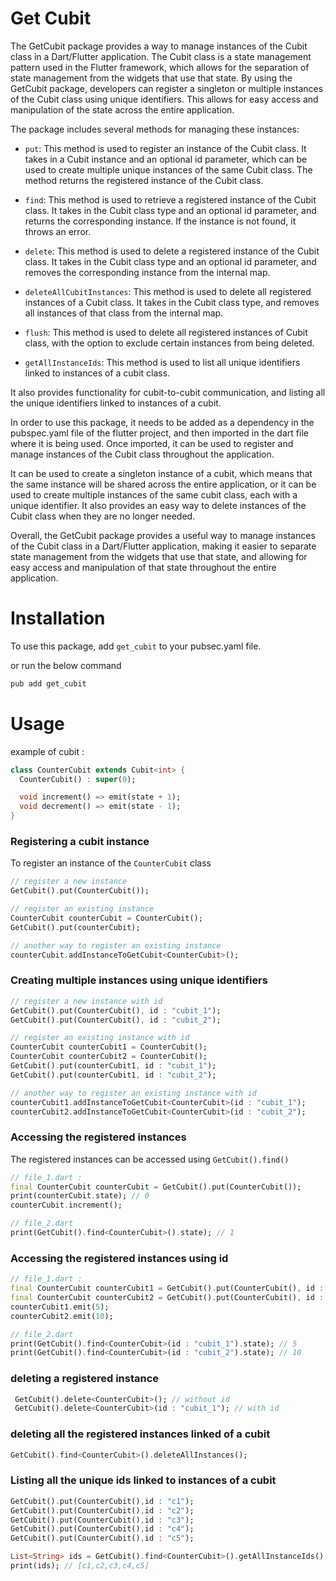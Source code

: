 # Get Cubit

The GetCubit package provides a way to manage instances of the Cubit class in a Dart/Flutter application. The Cubit class is a state management pattern used in the Flutter framework, which allows for the separation of state management from the widgets that use that state. By using the GetCubit package, developers can register a singleton or multiple instances of the Cubit class using unique identifiers. This allows for easy access and manipulation of the state across the entire application.

The package includes several methods for managing these instances:

- `put`: This method is used to register an instance of the Cubit class. It takes in a Cubit instance and an optional id parameter, which can be used to create multiple unique instances of the same Cubit class. The method returns the registered instance of the Cubit class.

- `find`: This method is used to retrieve a registered instance of the Cubit class. It takes in the Cubit class type and an optional id parameter, and returns the corresponding instance. If the instance is not found, it throws an error.

- `delete`: This method is used to delete a registered instance of the Cubit class. It takes in the Cubit class type and an optional id parameter, and removes the corresponding instance from the internal map.

- `deleteAllCubitInstances`: This method is used to delete all registered instances of a Cubit class. It takes in the Cubit class type, and removes all instances of that class from the internal map.

- `flush`: This method is used to delete all registered instances of Cubit class, with the option to exclude certain instances from being deleted.

- `getAllInstanceIds`: This method is used to list all unique identifiers linked to instances of a cubit class.

It also provides functionality for cubit-to-cubit communication, and listing all the unique identifiers linked to instances of a cubit.

In order to use this package, it needs to be added as a dependency in the pubspec.yaml file of the flutter project, and then imported in the dart file where it is being used. Once imported, it can be used to register and manage instances of the Cubit class throughout the application.

It can be used to create a singleton instance of a cubit, which means that the same instance will be shared across the entire application, or it can be used to create multiple instances of the same cubit class, each with a unique identifier. It also provides an easy way to delete instances of the Cubit class when they are no longer needed.

Overall, the GetCubit package provides a useful way to manage instances of the Cubit class in a Dart/Flutter application, making it easier to separate state management from the widgets that use that state, and allowing for easy access and manipulation of that state throughout the entire application.

# Installation

To use this package, add `get_cubit` to your pubsec.yaml file.

or run the below command

```dart
pub add get_cubit
```

# Usage

example of cubit :

```dart
class CounterCubit extends Cubit<int> {
  CounterCubit() : super(0);

  void increment() => emit(state + 1);
  void decrement() => emit(state - 1);
}
```

### Registering a cubit instance

To register an instance of the `CounterCubit` class

```dart
// register a new instance
GetCubit().put(CounterCubit());

// register an existing instance
CounterCubit counterCubit = CounterCubit();
GetCubit().put(counterCubit);

// another way to register an existing instance
counterCubit.addInstanceToGetCubit<CounterCubit>();
```

### Creating multiple instances using unique identifiers

```dart
// register a new instance with id
GetCubit().put(CounterCubit(), id : "cubit_1");
GetCubit().put(CounterCubit(), id : "cubit_2");

// register an existing instance with id
CounterCubit counterCubit1 = CounterCubit();
CounterCubit counterCubit2 = CounterCubit();
GetCubit().put(counterCubit1, id : "cubit_1");
GetCubit().put(counterCubit1, id : "cubit_2");

// another way to register an existing instance with id
counterCubit1.addInstanceToGetCubit<CounterCubit>(id : "cubit_1");
counterCubit2.addInstanceToGetCubit<CounterCubit>(id : "cubit_2");
```

### Accessing the registered instances

The registered instances can be accessed using `GetCubit().find()`

```dart
// file_1.dart :
final CounterCubit counterCubit = GetCubit().put(CounterCubit());
print(counterCubit.state); // 0
counterCubit.increment();

// file_2.dart
print(GetCubit().find<CounterCubit>().state); // 1
```

### Accessing the registered instances using id

```dart
// file_1.dart :
final CounterCubit counterCubit1 = GetCubit().put(CounterCubit(), id : "cubit_1");
final CounterCubit counterCubit2 = GetCubit().put(CounterCubit(), id : "cubit_2");
counterCubit1.emit(5);
counterCubit2.emit(10);

// file_2.dart
print(GetCubit().find<CounterCubit>(id : "cubit_1").state); // 5
print(GetCubit().find<CounterCubit>(id : "cubit_2").state); // 10
```

### deleting a registered instance

```dart
 GetCubit().delete<CounterCubit>(); // without id
 GetCubit().delete<CounterCubit>(id : "cubit_1"); // with id
```

### deleting all the registered instances linked of a cubit

```dart
GetCubit().find<CounterCubit>().deleteAllInstances();
```

### Listing all the unique ids linked to instances of a cubit

```dart
GetCubit().put(CounterCubit(),id : "c1");
GetCubit().put(CounterCubit(),id : "c2");
GetCubit().put(CounterCubit(),id : "c3");
GetCubit().put(CounterCubit(),id : "c4");
GetCubit().put(CounterCubit(),id : "c5");

List<String> ids = GetCubit().find<CounterCubit>().getAllInstanceIds();
print(ids); // [c1,c2,c3,c4,c5]
```

